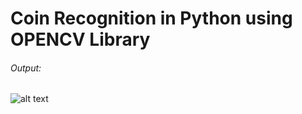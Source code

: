 # Coin Recognition in Python using OPENCV Library

###### Output:
![alt text](http://FP!_output.jpg)